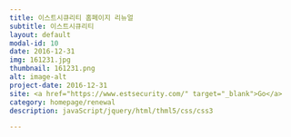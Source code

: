 ```yaml
---
title: 이스트시큐리티 홈페이지 리뉴얼
subtitle: 이스트시큐리티
layout: default
modal-id: 10
date: 2016-12-31
img: 161231.jpg
thumbnail: 161231.png
alt: image-alt
project-date: 2016-12-31
site: <a href="https://www.estsecurity.com/" target="_blank">Go</a>
category: homepage/renewal
description: javaScript/jquery/html/thml5/css/css3

---
```

